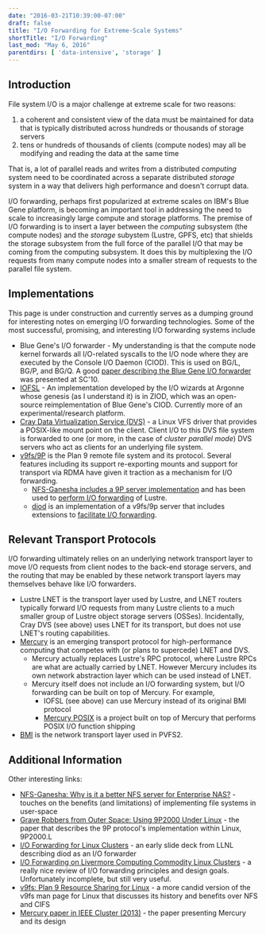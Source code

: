 ```yaml
---
date: "2016-03-21T10:39:00-07:00"
draft: false
title: "I/O Forwarding for Extreme-Scale Systems"
shortTitle: "I/O Forwarding"
last_mod: "May 6, 2016"
parentdirs: [ 'data-intensive', 'storage' ]
---
```


## Introduction

File system I/O is a major challenge at extreme scale for two reasons:

1. a coherent and consistent view of the data must be maintained for data that
   is typically distributed across hundreds or thousands of storage servers
2. tens or hundreds of thousands of clients (compute nodes) may all be modifying
   and reading the data at the same time

That is, a lot of parallel reads and writes from a distributed _computing_
system need to be coordinated across a separate distributed _storage_ system
in a way that delivers high performance and doesn't corrupt data.

I/O forwarding, perhaps first popularized at extreme scales on IBM's Blue Gene
platform, is becoming an important tool in addressing the need to scale to
increasingly large compute and storage platforms.  The premise of I/O forwarding
is to insert a layer between the _computing_ subsystem (the compute nodes) and
the _storage_ subystem (Lustre, GPFS, etc) that shields the storage subsystem
from the full force of the parallel I/O that may be coming from the computing
subsystem.  It does this by multiplexing the I/O requests from many compute
nodes into a smaller stream of requests to the parallel file system.

## Implementations

This page is under construction and currently serves as a dumping ground for
interesting notes on emerging I/O forwarding technologies.  Some of the most
successful, promising, and interesting I/O forwarding systems include

- Blue Gene's I/O forwarder - My understanding is that the compute node kernel
  forwards all I/O-related syscalls to the I/O node where they are executed by
  the Console I/O Daemon (CIOD).  This is used on BG/L, BG/P, and BG/Q.  A good
  [paper describing the Blue Gene I/O forwarder][bgp ciod paper] was presented
  at SC'10.
- [IOFSL][iofsl site] - An implementation developed by the I/O wizards at
  Argonne whose genesis (as I understand it) is in ZIOD, which was an 
  open-source reimplementation of Blue Gene's CIOD.  Currently more of an
  experimental/research platform.
- [Cray Data Virtualization Service (DVS)][cray dvs] - a Linux VFS driver that
  provides a POSIX-like mount point on the client.  Client I/O to this DVS file
  system is forwarded to one (or more, in the case of _cluster parallel mode_)
  DVS servers who act as clients for an underlying file system.
- [v9fs/9P][v9fs kdoc] is the Plan 9 remote file system and its protocol.
  Several features including its support re-exporting mounts and support for
  transport via RDMA have given it traction as a mechanism for I/O forwarding.
  - [NFS-Ganesha includes a 9P server implementation][nfs-ganesha 9p site] and
    has been used to [perform I/O forwarding][nfs-ganesha io forwarding] of
    Lustre.
  - [diod][diod site] is an implementation of a v9fs/9p server that includes
    extensions to [facilitate I/O forwarding][llnl tr-609233].

## Relevant Transport Protocols

I/O forwarding ultimately relies on an underlying network transport layer 
to move I/O requests from client nodes to the back-end storage servers, and the
routing that may be enabled by these network transport layers may themselves
behave like I/O forwarders.

- Lustre LNET is the transport layer used by Lustre, and LNET routers typically
  forward I/O requests from many Lustre clients to a much smaller group of
  Lustre object storage servers (OSSes).  Incidentally, Cray DVS (see above)
  uses LNET for its transport, but does not use LNET's routing capabilities.
- [Mercury][mercury] is an emerging transport protocol for high-performance
  computing that competes with (or plans to supercede) LNET and DVS.
  - Mercury actually replaces Lustre's RPC protocol, where Lustre RPCs are what
    are actually carried by LNET.  However Mercury includes its own network
    abstraction layer which can be used instead of LNET.
  - Mercury itself does not include an I/O forwarding system, but I/O forwarding
    can be built on top of Mercury.  For example, 
    - IOFSL (see above) can use Mercury instead of its original BMI protocol
    - [Mercury POSIX] is a project built on top of Mercury that performs POSIX
      I/O function shipping
- [BMI][bmi] is the network transport layer used in PVFS2.

## Additional Information

Other interesting links:

- [NFS-Ganesha: Why is it a better NFS server for Enterprise NAS?][nfs-ganesha ibm slides] - touches on the benefits (and limitations) of implementing file systems in user-space
- [Grave Robbers from Outer Space: Using 9P2000 Under Linux][9p2000.L paper] - the paper that describes the 9P protocol's implementation within Linux, 9P2000.L 
- [I/O Forwarding for Linux Clusters][diod io forwarding slides] - an early slide deck from LLNL describing diod as an I/O forwarder 
- [I/O Forwarding on Livermore Computing Commodity Linux Clusters][llnl tr-609233] - a really nice review of I/O forwarding principles and design goals.  Unfortunately incomplete, but still very useful.
- [v9fs: Plan 9 Resource Sharing for Linux][candid v9fs kdoc] - a more candid version of the v9fs man page for Linux that discusses its history and benefits over NFS and CIFS
- [Mercury paper in IEEE Cluster (2013)][mercury ieee paper] - the paper presenting Mercury and its design

[bgp ciod paper]: http://dx.doi.org/10.1109/SC.2010.8
[iofsl site]: http://www.mcs.anl.gov/research/projects/iofsl/
[nfs-ganesha 9p site]: https://github.com/nfs-ganesha/nfs-ganesha/wiki/9p
[nfs-ganesha ibm slides]: http://events.linuxfoundation.org/sites/events/files/slides/Collab14_nfsGanesha.pdf
[nfs-ganesha io forwarding]: https://eofs.gsi.de/fileadmin/lad2014/slides/18_Gregoire_Pichon_LAD2014_IOProxies_over_Lustre.pdf
[cray dvs]: http://docs.cray.com/books/S-0005-22/
[llnl tr-609233]: https://e-reports-ext.llnl.gov/pdf/709892.pdf
[v9fs kdoc]: http://landley.net/kdocs/Documentation/filesystems/9p.txt
[candid v9fs kdoc]: http://landley.net/kdocs/Documentation/filesystems/9p.txt
[9p2000.L paper]: https://www.usenix.org/legacy/events/usenix05/tech/freenix/hensbergen.html
[diod site]: https://github.com/chaos/diod
[diod io forwarding slides]: diod.googlecode.com/svn/wiki/garlick-iscr-2011-aug.pdf
[mercury]: https://mercury-hpc.github.io
[mercury ieee paper]: http://dx.doi.org/10.1109/CLUSTER.2013.6702617
[Mercury POSIX]: https://wiki.hpdd.intel.com/display/PUB/Fast+Forward+Storage+and+IO+Program+Documents?preview=/12127153/16843337/M6.1_PosixFunctionShipping-Demo-v3.pdf
[BMI]: http://dx.doi.org/10.1109/IPDPS.2005.128
